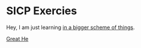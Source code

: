 # SICP Exercies

Hey, I am just learning [in a bigger scheme of things](https://web.mit.edu/6.001/6.037/sicp.pdf). 

[Great He](https://codology.net/)


